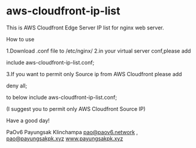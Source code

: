 # aws-cloudfront-ip-list
This is AWS Cloudfront Edge Server IP list for nginx web server.

How to use

1.Download .conf file to /etc/nginx/
2.in your virtual server conf,please add 

include aws-cloudfront-ip-list.conf;

3.If you want to permit only Source ip from AWS Cloudfront please add

deny all;

to below include aws-cloudfront-ip-list.conf;

(I suggest you to permit only AWS Cloudfront Source IP)

Have a good day!

PaOv6
Payungsak Klinchampa
pao@paov6.network , pao@payungsakpk.xyz
www.payungsakpk.xyz
